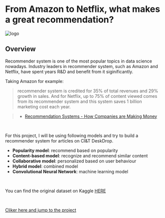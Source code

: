# From Amazon to Netflix, what makes a great recommendation?

![logo](https://miro.medium.com/max/640/1*D8qyeXxlbHFUlpZtfjvM7Q.png)

## Overview
Recommender system is one of the most popular topics in data science nowadays. Industry leaders in recommender system, such as Amazon and Netflix, have spent years R&D and benefit from it siginificantly.

Taking Amazon for example:
> recommender system is credited for 35% of total revenues and 29% growth in sales. And for Netflix, up to 75% of content viewed comes from its recommender system and this system saves 1 billion marketing cost each year. 

> - [Recommendation Systems - How Companies are Making Money](https://sigmoidal.io/recommender-systems-recommendation-engine/)

<br/>

For this project, I will be using following models and try to build a recommender system for articles on CI&T DeskDrop. 
* **Popularity model**: recommend based on popularity
* **Content-based model**: recognize and recommend similar content 
* **Collaborative model**: personalized based on user behaviour 
* **Hybrid model**: combined model
* **Convolutional Neural Network**: machine learning model

<br/>

You can find the original dataset on Kaggle [HERE](https://www.kaggle.com/gspmoreira/articles-sharing-reading-from-cit-deskdrop)

<br/>

[Cliker here and jump to the project](https://github.com/qdwentao123/sharing/blob/master/Capstone_Bill_Zhang.ipynb)
